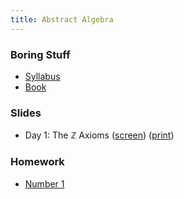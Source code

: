 ```yaml
---
title: Abstract Algebra
---
```


### Boring Stuff

* [Syllabus](/pdf/classes/ring/ring-syllabus.pdf)
* [Book](/pages/alg-notes.html)

### Slides

* Day 1: The $\mathbb{Z}$ Axioms ([screen](/pdf/classes/ring/ring-s-zz-axioms.pdf)) ([print](/pdf/classes/ring/ring-print-s-zz-axioms.pdf))

### Homework

* [Number 1](/pdf/classes/ring/ring-h1.pdf)
